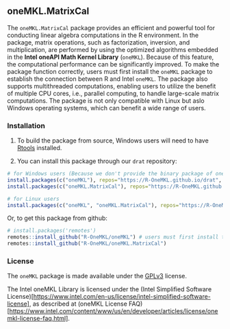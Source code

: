 ## oneMKL.MatrixCal

The `oneMKL.MatrixCal` package provides an efficient and powerful tool for 
conducting linear algebra computations in the R environment. In the package, matrix operations, such as factorization, inversion, and 
multiplication, are performed by using the optimized algorithms embedded in the **Intel oneAPI Math Kernel Library** 
(`oneMKL`). Because of this feature, the computational performance can be significantly improved. To make the package function correctly, users must first install the `oneMKL` package to establish the connection between R and Intel `oneMKL`. The package also supports 
multithreaded computations, enabling users to utilize the benefit of multiple CPU cores, i.e., parallel computing, to handle large-scale matrix computations. The package is not only compatible with Linux but aslo Windows operating systems, which can benefit a wide range of users. 


### Installation

1. To build the package from source, Windows users will need to have [Rtools](http://cran.csie.ntu.edu.tw/bin/windows/Rtools/) installed.

2. You can install this package through our `drat` repository:

```r
# for Windows users (Because we don't provide the binary package of oneMKL)
install.packages(c("oneMKL"), repos="https://R-OneMKL.github.io/drat", type="source")
install.packages(c("oneMKL.MatrixCal"), repos="https://R-OneMKL.github.io/drat")

# for Linux users
install.packages(c("oneMKL", "oneMKL.MatrixCal"), repos="https://R-OneMKL.github.io/drat")
```

Or, to get this package from github:

```r
# install.packages('remotes')
remotes::install_github("R-OneMKL/oneMKL") # users must first install the "oneMKL" package to construct the connection between R and oneMKL
remotes::install_github("R-OneMKL/oneMKL.MatrixCal")
```


### License

The `oneMKL` package is made available under the [GPLv3](https://www.gnu.org/licenses/gpl-3.0.html) license.

The Intel oneMKL Library is licensed under the (Intel Simplified Software License)[https://www.intel.com/en-us/license/intel-simplified-software-license], as described at (oneMKL License FAQ)[https://www.intel.com/content/www/us/en/developer/articles/license/onemkl-license-faq.html].
